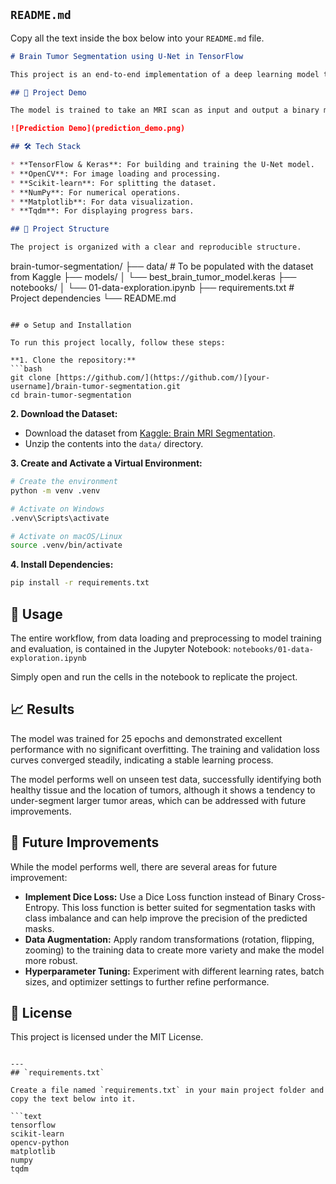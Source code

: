

## `README.md`

Copy all the text inside the box below into your `README.md` file.

```markdown
# Brain Tumor Segmentation using U-Net in TensorFlow

This project is an end-to-end implementation of a deep learning model to perform semantic segmentation on brain MRI scans. The model uses the U-Net architecture to identify and outline tumor regions from the input images.

## 🚀 Project Demo

The model is trained to take an MRI scan as input and output a binary mask highlighting the predicted tumor area. The model successfully identifies both healthy tissue and tumorous regions in data it has never seen before.

![Prediction Demo](prediction_demo.png)

## 🛠️ Tech Stack

* **TensorFlow & Keras**: For building and training the U-Net model.
* **OpenCV**: For image loading and processing.
* **Scikit-learn**: For splitting the dataset.
* **NumPy**: For numerical operations.
* **Matplotlib**: For data visualization.
* **Tqdm**: For displaying progress bars.

## 📂 Project Structure

The project is organized with a clear and reproducible structure.

```

brain-tumor-segmentation/
├── data/                  \# To be populated with the dataset from Kaggle
├── models/
│   └── best\_brain\_tumor\_model.keras
├── notebooks/
│   └── 01-data-exploration.ipynb
├── requirements.txt       \# Project dependencies
└── README.md

````

## ⚙️ Setup and Installation

To run this project locally, follow these steps:

**1. Clone the repository:**
```bash
git clone [https://github.com/](https://github.com/)[your-username]/brain-tumor-segmentation.git
cd brain-tumor-segmentation
````

**2. Download the Dataset:**

  * Download the dataset from [Kaggle: Brain MRI Segmentation](https://www.kaggle.com/datasets/mateuszbuda/lgg-mri-segmentation).
  * Unzip the contents into the `data/` directory.

**3. Create and Activate a Virtual Environment:**

```bash
# Create the environment
python -m venv .venv

# Activate on Windows
.venv\Scripts\activate

# Activate on macOS/Linux
source .venv/bin/activate
```

**4. Install Dependencies:**

```bash
pip install -r requirements.txt
```

## 📖 Usage

The entire workflow, from data loading and preprocessing to model training and evaluation, is contained in the Jupyter Notebook:
`notebooks/01-data-exploration.ipynb`

Simply open and run the cells in the notebook to replicate the project.

## 📈 Results

The model was trained for 25 epochs and demonstrated excellent performance with no significant overfitting. The training and validation loss curves converged steadily, indicating a stable learning process.

The model performs well on unseen test data, successfully identifying both healthy tissue and the location of tumors, although it shows a tendency to under-segment larger tumor areas, which can be addressed with future improvements.

## 🔮 Future Improvements

While the model performs well, there are several areas for future improvement:

  * **Implement Dice Loss:** Use a Dice Loss function instead of Binary Cross-Entropy. This loss function is better suited for segmentation tasks with class imbalance and can help improve the precision of the predicted masks.
  * **Data Augmentation:** Apply random transformations (rotation, flipping, zooming) to the training data to create more variety and make the model more robust.
  * **Hyperparameter Tuning:** Experiment with different learning rates, batch sizes, and optimizer settings to further refine performance.

## 📄 License

This project is licensed under the MIT License.

````

---
## `requirements.txt`

Create a file named `requirements.txt` in your main project folder and copy the text below into it.

```text
tensorflow
scikit-learn
opencv-python
matplotlib
numpy
tqdm
````